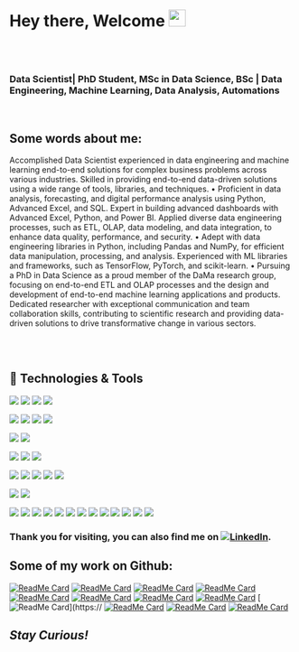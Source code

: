 # Hey there, Welcome <img src="https://raw.githubusercontent.com/MartinHeinz/MartinHeinz/master/wave.gif" width="30px">

<br />
<br />

### Data Scientist| PhD Student, MSc in Data Science, BSc | Data Engineering, Machine Learning, Data Analysis, Automations

<br />

## Some words about me:

Accomplished Data Scientist experienced in data engineering and machine learning end-to-end solutions for complex business problems across various industries. Skilled in providing end-to-end data-driven solutions using a wide range of tools, libraries, and techniques.
• Proficient in data analysis, forecasting, and digital performance analysis using Python, Advanced Excel, and SQL. Expert in building advanced dashboards with Advanced Excel, Python, and Power BI. Applied diverse data engineering processes, such as ETL, OLAP, data modeling, and data integration, to enhance data quality, performance, and security.
• Adept with data engineering libraries in Python, including Pandas and NumPy, for efficient data manipulation, processing, and analysis. Experienced with ML libraries and frameworks, such as TensorFlow, PyTorch, and scikit-learn.
• Pursuing a PhD in Data Science as a proud member of the DaMa research group, focusing on end-to-end ETL and OLAP processes and the design and development of end-to-end machine learning applications and products. Dedicated researcher with exceptional communication and team collaboration skills, contributing to scientific research and providing data-driven solutions to drive transformative change in various sectors.




<br />
<br />

## 🔧 Technologies & Tools

![](https://img.shields.io/badge/DEV-VSCode-informational?style=flat&logo=VisualStudioCode&logoColor=white&color=2bbc8a)
![](https://img.shields.io/badge/DEV-Jupyter-informational?style=flat&logo=Jupyter&logoColor=white&color=2bbc8a)
![](https://img.shields.io/badge/DEV-GoogleColab-informational?style=flat&logo=GoogleColab&logoColor=white&color=2bbc8a)
![](https://img.shields.io/badge/DEV-Git-informational?style=flat&logo=Git&logoColor=white&color=2bbc8a)

![](https://img.shields.io/badge/Code-Python-informational?style=flat&logo=Python&logoColor=ff6e96&color=6272a4&labelColor=282a36)
![](https://img.shields.io/badge/Code-SQL-informational?style=flat&logo=SQL&logoColor=ff6e96&color=6272a4&labelColor=282a36)
![](https://img.shields.io/badge/Code-R-informational?style=flat&logo=R&logoColor=ff6e96&color=6272a4&labelColor=282a36)
![](https://img.shields.io/badge/Oracle-F80000?style=for-the-badge&logo=Oracle&logoColor=white)

![](https://img.shields.io/badge/DB-OracleSQL-informational?style=flat&logo=OracleSQL&logoColor=ff6e96&color=6272a4&labelColor=282a36)
![](https://img.shields.io/badge/DB-MySql-informational?style=flat&logo=MySQL&logoColor=ff6e96&color=6272a4&labelColor=282a36)

![](https://img.shields.io/badge/ML-ScikitLearn-informational?style=flat&logo=scikit-learn&logoColor=ff6e96&color=6272a4&labelColor=282a36)
![](https://img.shields.io/badge/ML-Tensorflow-informational?style=flat&logo=Tensorflow&logoColor=ff6e96&color=6272a4&labelColor=282a36)
![](https://img.shields.io/badge/ML-PyTorch-informational?style=flat&logo=PyTorch&logoColor=ff6e96&color=6272a4&labelColor=282a36)

![](https://img.shields.io/badge/MLOPS-MLflow-informational?style=flat&logo=MLflow&logoColor=ff6e96&color=6272a4&labelColor=282a36)
![](https://img.shields.io/badge/MLOPS-Airflow-informational?style=flat&logo=Apache-Airflow&logoColor=ff6e96&color=6272a4&labelColor=282a36)
![](https://img.shields.io/badge/MLOPS-Ray-informational?style=flat&logo=Ray&logoColor=ff6e96&color=6272a4&labelColor=282a36)
![](https://img.shields.io/badge/MLOPS-Spark-informational?style=flat&logo=Apache-Spark&logoColor=ff6e96&color=6272a4&labelColor=282a36)
![](https://img.shields.io/badge/MLOPS-Weights&Biases-informational?style=flat&logo=WeightsandBiases&logoColor=ff6e96&color=6272a4&labelColor=282a36)


![](https://img.shields.io/badge/Viz-Tableau-informational?style=flat&logo=Tableau&logoColor=ff6e96&color=6272a4&labelColor=282a36)
![](https://img.shields.io/badge/Viz-PowerBI-informational?style=flat&logo=PowerBI&logoColor=ff6e96&color=6272a4&labelColor=282a36)

![](https://img.shields.io/badge/OS-Linux-informational?style=flat&logo=linux&logoColor=white&color=2bbc8a)
![](https://img.shields.io/badge/Editor-IntelliJ_IDEA-informational?style=flat&logo=intellij-idea&logoColor=white&color=2bbc8a)
![](https://img.shields.io/badge/Code-Python-informational?style=flat&logo=python&logoColor=white&color=2bbc8a)
![](https://img.shields.io/badge/Code-JavaScript-informational?style=flat&logo=javascript&logoColor=white&color=2bbc8a)
![](https://img.shields.io/badge/Code-Golang-informational?style=flat&logo=go&logoColor=white&color=2bbc8a)
![](https://img.shields.io/badge/Code-Make-informational?style=flat&logo=cmake&logoColor=white&color=2bbc8a)
![](https://img.shields.io/badge/Code-Vue-informational?style=flat&logo=vue.js&logoColor=white&color=2bbc8a)
![](https://img.shields.io/badge/Shell-Bash-informational?style=flat&logo=gnu-bash&logoColor=white&color=2bbc8a)
![](https://img.shields.io/badge/Tools-PostgreSQL-informational?style=flat&logo=postgresql&logoColor=white&color=2bbc8a)
![](https://img.shields.io/badge/Tools-Docker-informational?style=flat&logo=docker&logoColor=white&color=2bbc8a)
![](https://img.shields.io/badge/Tools-Kubernetes-informational?style=flat&logo=kubernetes&logoColor=white&color=2bbc8a)
![](https://img.shields.io/badge/Tools-Red_Hat_OpenShift-informational?style=flat&logo=red-hat-open-shift&logoColor=white&color=2bbc8a)
![](https://img.shields.io/badge/Cloud-Digital_Ocean-informational?style=flat&logo=digitalocean&logoColor=white&color=2bbc8a)

<!-- Actual text -->
### Thank you for visiting, you can also find me on [![LinkedIn][2.2]][2].
## Some of my work on Github:

[![ReadMe Card](https://github-readme-stats.vercel.app/api/pin/?username=PapageorgiouGeorge&repo=Predicting-Query-Result-Relevance-Comparing-Regression-Models-for-Accurate-Relevance-Score-Estimati&theme=dracula)](https://github.com/PapageorgiouGeorge/Predicting-Query-Result-Relevance-Comparing-Regression-Models-for-Accurate-Relevance-Score-Estimati)
[![ReadMe Card](https://github-readme-stats.vercel.app/api/pin/?username=PapageorgiouGeorge&repo=Medical-Dataset-Classification-using-RapidMiner-Performance-Evaluation-of-Decision-Tree-k-NN-Naiv&theme=dracula)](https://github.com/PapageorgiouGeorge/Medical-Dataset-Classification-using-RapidMiner-Performance-Evaluation-of-Decision-Tree-k-NN-Naiv)
[![ReadMe Card](https://github-readme-stats.vercel.app/api/pin/?username=PapageorgiouGeorge&repo=Predicting-Query-Result-Relevance-Comparing-Regression-Models-for-Accurate-Relevance-Score-Estimati&theme=dracula)](https://github.com/PapageorgiouGeorge/Predicting-Query-Result-Relevance-Comparing-Regression-Models-for-Accurate-Relevance-Score-Estimati)
[![ReadMe Card](https://github-readme-stats.vercel.app/api/pin/?username=PapageorgiouGeorge&repo=Classifier-Performance-Across-Diverse-Datasets-Evaluating-and-Comparing-Machine-Learning-Models&theme=dracula)](https://github.com/PapageorgiouGeorge/Classifier-Performance-Across-Diverse-Datasets-Evaluating-and-Comparing-Machine-Learning-Models)
[![ReadMe Card](https://github-readme-stats.vercel.app/api/pin/?username=PapageorgiouGeorge&repo=Pneumonia-Detection-with-CNNs-Convolutional-Neural-Networks-on-X-ray-Images-for-Accurate-Diagnosis&theme=dracula)](https://github.com/PapageorgiouGeorge/Pneumonia-Detection-with-CNNs-Convolutional-Neural-Networks-on-X-ray-Images-for-Accurate-Diagnosis)
[![ReadMe Card](https://github-readme-stats.vercel.app/api/pin/?username=PapageorgiouGeorge&repo=Distributed-Data-Processing-Analyzing-Datasets-with-MapReduce-and-Apache-Spark-Frameworks&theme=dracula)](https://github.com/PapageorgiouGeorge/Distributed-Data-Processing-Analyzing-Datasets-with-MapReduce-and-Apache-Spark-Frameworks)
[![ReadMe Card](https://github-readme-stats.vercel.app/api/pin/?username=PapageorgiouGeorge&repo=Database-Development-Design-and-Implementation-of-a-Music-Album-Database-using-SQL-and-Oracle&theme=dracula)](https://github.com/PapageorgiouGeorge/Database-Development-Design-and-Implementation-of-a-Music-Album-Database-using-SQL-and-Oracle)
[![ReadMe Card](https://github-readme-stats.vercel.app/api/pin/?username=PapageorgiouGeorge&repo=Predicting-Google-Stock-Price-Movements-Comparing-Raw-Data-and-Feature-Extraction-Approaches&theme=dracula)](https://github.com/PapageorgiouGeorge/Predicting-Google-Stock-Price-Movements-Comparing-Raw-Data-and-Feature-Extraction-Approaches)
[![ReadMe Card](https://github-readme-stats.vercel.app/api/pin/?username=PapageorgiouGeorge&repo=Medical-Dataset-Classification-using-RapidMiner-Performance-Evaluation-of-Decision-Tree-k-NN-Naiv&theme=dracula)](https://
[![ReadMe Card](https://github-readme-stats.vercel.app/api/pin/?username=PapageorgiouGeorge&repo=Gaming-Console-Sentiment-Analysis-Evaluating-Twitter-Opinions-on-PS5-XBX-and-NS&theme=dracula)](https://github.com/PapageorgiouGeorge/Gaming-Console-Sentiment-Analysis-Evaluating-Twitter-Opinions-on-PS5-XBX-and-NS)
[![ReadMe Card](https://github-readme-stats.vercel.app/api/pin/?username=PapageorgiouGeorge&repo=Timeseries-Analysis-of-Power-Price-Data&theme=dracula)](https://github.com/PapageorgiouGeorge/Timeseries-Analysis-of-Power-Price-Data)
[![ReadMe Card](https://github-readme-stats.vercel.app/api/pin/?username=PapageorgiouGeorge&repo=Lake-Huron-Water-Level-Analysis-ARMA-Methods-and-itsmr-Package&theme=dracula)](https://github.com/PapageorgiouGeorge/Lake-Huron-Water-Level-Analysis-ARMA-Methods-and-itsmr-Package)


<!-- Icons -->
 
 [2.2]: https://img.shields.io/badge/Linkedin-informational?style=flat&logo=LinkedIn&logoColor=ff6e96&color=6272a4&labelColor=282a36 (LinkedIn icon)

<!-- Links to your social media accounts -->


[2]: https://www.linkedin.com/in/giorgos-papageorgiou-3b27a9221


## <em>Stay Curious!</em>


